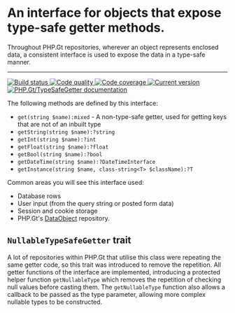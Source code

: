 An interface for objects that expose type-safe getter methods.
==============================================================

Throughout PHP.Gt repositories, wherever an object represents enclosed data, a consistent interface is used to expose the data in a type-safe manner.

***

<a href="https://github.com/PhpGt/TypeSafeGetter/actions" target="_blank">
	<img src="https://badge.status.php.gt/typesafegetter-build.svg" alt="Build status" />
</a>
<a href="https://app.codacy.com/gh/PhpGt/TypeSafeGetter" target="_blank">
	<img src="https://badge.status.php.gt/typesafegetter-quality.svg" alt="Code quality" />
</a>
<a href="https://app.codecov.io/gh/PhpGt/TypeSafeGetter" target="_blank">
    <img src="https://badge.status.php.gt/typesafegetter-coverage.svg" alt="Code coverage" />
</a>
<a href="https://packagist.org/packages/PhpGt/TypeSafeGetter" target="_blank">
	<img src="https://badge.status.php.gt/typesafegetter-version.svg" alt="Current version" />
</a>
<a href="https://www.php.gt/typesafegetter" target="_blank">
	<img src="https://badge.status.php.gt/typesafegetter-docs.svg" alt="PHP.Gt/TypeSafeGetter documentation" />
</a>

The following methods are defined by this interface:

+ `get(string $name):mixed` - A non-type-safe getter, used for getting keys that are not of an inbuilt type
+ `getString(string $name):?string`
+ `getInt(string $name):?int`
+ `getFloat(string $name):?float`
+ `getBool(string $name):?bool`
+ `getDateTime(string $name):?DateTimeInterface`
+ `getInstance(string $name, class-string<T> $className):?T`

Common areas you will see this interface used:

+ Database rows
+ User input (from the query string or posted form data)
+ Session and cookie storage
+ PHP.Gt's [DataObject](https://www.php.gt/dataobject) repository.

`NullableTypeSafeGetter` trait
------------------------------

A lot of repositories within PHP.Gt that utilise this class were repeating the same getter code, so this trait was introduced to remove the repetition. All getter functions of the interface are implemented, introducing a protected helper function `getNullableType` which removes the repetition of checking null values before casting them. The `getNullableType` function also allows a callback to be passed as the type parameter, allowing more complex nullable types to be constructed.
